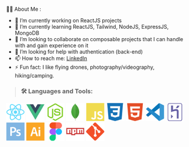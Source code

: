 👩‍💻  About Me :

- 🔭 I’m currently working on ReactJS projects
- 🌱 I’m currently learning ReactJS, Tailwind, NodeJS, ExpressJS, MongoDB
- 👯 I’m looking to collaborate on composable projects that I can handle with and gain experience on it
- 🤔 I’m looking for help with authentication (back-end)
- 📫 How to reach me: [LinkedIn](https://www.linkedin.com/in/thestaxdev/)
- ⚡ Fun fact: I like flying drones, photography/videography, hiking/camping.

> ### :hammer_and_wrench: Languages and Tools:
<div>
  <img width='50px' height='50px' src="https://github.com/devicons/devicon/blob/master/icons/react/react-original.svg">
  <img width='50px' height='50px' src="https://github.com/devicons/devicon/blob/master/icons/vuejs/vuejs-original.svg">
  <img width='50px' height='50px' src="https://github.com/devicons/devicon/blob/master/icons/nodejs/nodejs-original.svg">
  <img width='50px' height='50px' src="https://github.com/devicons/devicon/blob/master/icons/mongodb/mongodb-original.svg">
  <img width='50px' height='50px' src="https://github.com/devicons/devicon/blob/master/icons/javascript/javascript-plain.svg">
  <img width='50px' height='50px' src="https://github.com/devicons/devicon/blob/master/icons/css3/css3-plain.svg">
  <img width='50px' height='50px' src="https://github.com/devicons/devicon/blob/master/icons/html5/html5-plain.svg">
  <img width='50px' height='50px' src="https://github.com/devicons/devicon/blob/master/icons/vscode/vscode-original.svg">
  <img width='50px' height='50px' src="https://github.com/devicons/devicon/blob/master/icons/heroku/heroku-original.svg">
  <img width='50px' height='50px' src="https://github.com/devicons/devicon/blob/master/icons/photoshop/photoshop-plain.svg">
  <img width='50px' height='50px' src="https://github.com/devicons/devicon/blob/master/icons/illustrator/illustrator-plain.svg">
  <img width='50px' height='50px' src="https://github.com/devicons/devicon/blob/master/icons/figma/figma-original.svg">
  <img width='50px' height='50px' src="https://github.com/devicons/devicon/blob/master/icons/npm/npm-original-wordmark.svg">
  <img width='50px' height='50px' src="https://github.com/devicons/devicon/blob/master/icons/git/git-original.svg">
</div>
